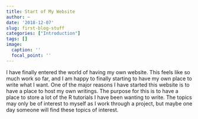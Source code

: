 ```yaml
---
title: Start of My Website
author: ~
date: '2018-12-07'
slug: first-blog-stuff
categories: ["Introduction"]
tags: []
image:
  caption: ''
  focal_point: ''
---
```



I have finally entered the world of having my own website. This feels like so much work so far, and I am happy to finally starting to have my own place to write what I want. 
One of the major reasons I have started this website is to have a place to host my own writings.
The purpose for this is to have a place to store a lot of the R tutorials I have been wanting to write. The topics may only be of interest to myself as I work through a project, but maybe one day someone will find these topics of interest. 
